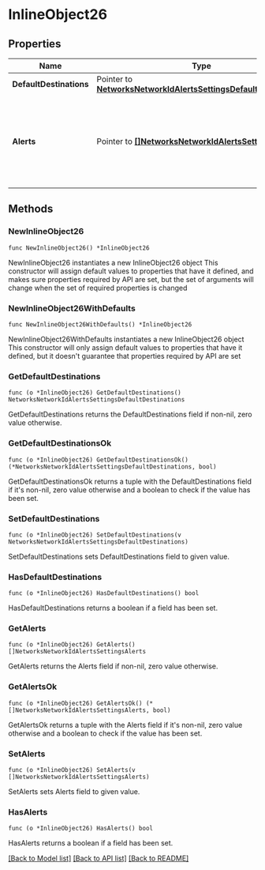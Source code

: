 # InlineObject26

## Properties

Name | Type | Description | Notes
------------ | ------------- | ------------- | -------------
**DefaultDestinations** | Pointer to [**NetworksNetworkIdAlertsSettingsDefaultDestinations**](NetworksNetworkIdAlertsSettingsDefaultDestinations.md) |  | [optional] 
**Alerts** | Pointer to [**[]NetworksNetworkIdAlertsSettingsAlerts**](NetworksNetworkIdAlertsSettingsAlerts.md) | Alert-specific configuration for each type. Only alerts that pertain to the network can be updated. | [optional] 

## Methods

### NewInlineObject26

`func NewInlineObject26() *InlineObject26`

NewInlineObject26 instantiates a new InlineObject26 object
This constructor will assign default values to properties that have it defined,
and makes sure properties required by API are set, but the set of arguments
will change when the set of required properties is changed

### NewInlineObject26WithDefaults

`func NewInlineObject26WithDefaults() *InlineObject26`

NewInlineObject26WithDefaults instantiates a new InlineObject26 object
This constructor will only assign default values to properties that have it defined,
but it doesn't guarantee that properties required by API are set

### GetDefaultDestinations

`func (o *InlineObject26) GetDefaultDestinations() NetworksNetworkIdAlertsSettingsDefaultDestinations`

GetDefaultDestinations returns the DefaultDestinations field if non-nil, zero value otherwise.

### GetDefaultDestinationsOk

`func (o *InlineObject26) GetDefaultDestinationsOk() (*NetworksNetworkIdAlertsSettingsDefaultDestinations, bool)`

GetDefaultDestinationsOk returns a tuple with the DefaultDestinations field if it's non-nil, zero value otherwise
and a boolean to check if the value has been set.

### SetDefaultDestinations

`func (o *InlineObject26) SetDefaultDestinations(v NetworksNetworkIdAlertsSettingsDefaultDestinations)`

SetDefaultDestinations sets DefaultDestinations field to given value.

### HasDefaultDestinations

`func (o *InlineObject26) HasDefaultDestinations() bool`

HasDefaultDestinations returns a boolean if a field has been set.

### GetAlerts

`func (o *InlineObject26) GetAlerts() []NetworksNetworkIdAlertsSettingsAlerts`

GetAlerts returns the Alerts field if non-nil, zero value otherwise.

### GetAlertsOk

`func (o *InlineObject26) GetAlertsOk() (*[]NetworksNetworkIdAlertsSettingsAlerts, bool)`

GetAlertsOk returns a tuple with the Alerts field if it's non-nil, zero value otherwise
and a boolean to check if the value has been set.

### SetAlerts

`func (o *InlineObject26) SetAlerts(v []NetworksNetworkIdAlertsSettingsAlerts)`

SetAlerts sets Alerts field to given value.

### HasAlerts

`func (o *InlineObject26) HasAlerts() bool`

HasAlerts returns a boolean if a field has been set.


[[Back to Model list]](../README.md#documentation-for-models) [[Back to API list]](../README.md#documentation-for-api-endpoints) [[Back to README]](../README.md)



